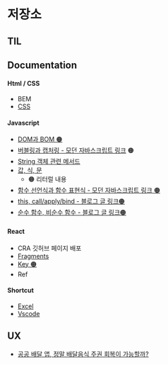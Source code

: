 # 저장소

## TIL

## Documentation

#### Html / CSS

- BEM
- [CSS](./html-css/css.md)

#### Javascript

- [DOM과 BOM 🟠](./js/dom-bom.md)
- [버블링과 캡처링 - 모던 자바스크립트 링크](https://ko.javascript.info/bubbling-and-capturing) 🟠
- [String 객체 관련 메서드](./js/string.md)
- [값, 식, 문](./js/value-expression-statement.md)
  - 🟠 리터럴 내용
- [함수 선언식과 함수 표현식 - 모던 자바스크립트 링크 🟠](https://ko.javascript.info/function-expressions)
- [this, call/apply/bind - 블로그 글 링크🟠](https://wnsah052.tistory.com/135?category=880045)
- [순수 함수, 비순수 함수 - 블로그 글 링크🟠](https://wnsah052.tistory.com/128?category=880045)

#### React

- CRA 깃허브 페이지 배포
- [Fragments](./react/fragments.md)
- [Key 🟠](./react/key.md)
- Ref

#### Shortcut

- [Excel](./shortcut/excel.md)
- [Vscode](./shortcut/vscode.md)

## UX

- [공공 배달 앱, 정말 배달음식 주권 회복이 가능할까?](./ux/public-delivery-app.md)
